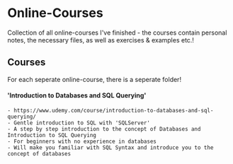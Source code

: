 # Online-Courses  
Collection of all online-courses I've finished - the courses contain personal notes, the necessary files, as well as exercises & examples etc.!  

## Courses
For each seperate online-course, there is a seperate folder!   

#### 'Introduction to Databases and SQL Querying'  
	- https://www.udemy.com/course/introduction-to-databases-and-sql-querying/
	- Gentle introduction to SQL with 'SQLServer'  
	- A step by step introduction to the concept of Databases and Introduction to SQL Querying  
	- For beginners with no experience in databases    
	- Will make you familiar with SQL Syntax and introduce you to the concept of databases    
